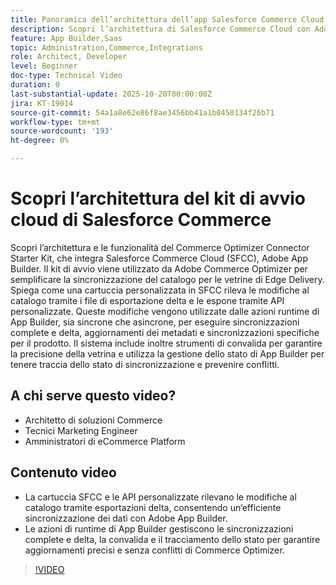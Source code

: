 ```yaml
---
title: Panoramica dell’architettura dell’app Salesforce Commerce Cloud Connector
description: Scopri l’architettura di Salesforce Commerce Cloud con Adobe Commerce Optimizer.
feature: App Builder,Saas
topic: Administration,Commerce,Integrations
role: Architect, Developer
level: Beginner
doc-type: Technical Video
duration: 0
last-substantial-update: 2025-10-20T00:00:00Z
jira: KT-19014
source-git-commit: 54a1a8e62e86f8ae3456bb41a1b0450134f26b71
workflow-type: tm+mt
source-wordcount: '193'
ht-degree: 0%

---
```



# Scopri l’architettura del kit di avvio cloud di Salesforce Commerce

Scopri l’architettura e le funzionalità del Commerce Optimizer Connector Starter Kit, che integra Salesforce Commerce Cloud (SFCC), Adobe App Builder. Il kit di avvio viene utilizzato da Adobe Commerce Optimizer per semplificare la sincronizzazione del catalogo per le vetrine di Edge Delivery. Spiega come una cartuccia personalizzata in SFCC rileva le modifiche al catalogo tramite i file di esportazione delta e le espone tramite API personalizzate. Queste modifiche vengono utilizzate dalle azioni runtime di App Builder, sia sincrone che asincrone, per eseguire sincronizzazioni complete e delta, aggiornamenti dei metadati e sincronizzazioni specifiche per il prodotto. Il sistema include inoltre strumenti di convalida per garantire la precisione della vetrina e utilizza la gestione dello stato di App Builder per tenere traccia dello stato di sincronizzazione e prevenire conflitti.

## A chi serve questo video?

* Architetto di soluzioni Commerce
* Tecnici Marketing Engineer
* Amministratori di eCommerce Platform

## Contenuto video

* La cartuccia SFCC e le API personalizzate rilevano le modifiche al catalogo tramite esportazioni delta, consentendo un’efficiente sincronizzazione dei dati con Adobe App Builder.
* Le azioni di runtime di App Builder gestiscono le sincronizzazioni complete e delta, la convalida e il tracciamento dello stato per garantire aggiornamenti precisi e senza conflitti di Commerce Optimizer.

>[!VIDEO](https://video.tv.adobe.com/v/3476046?learn=on)
